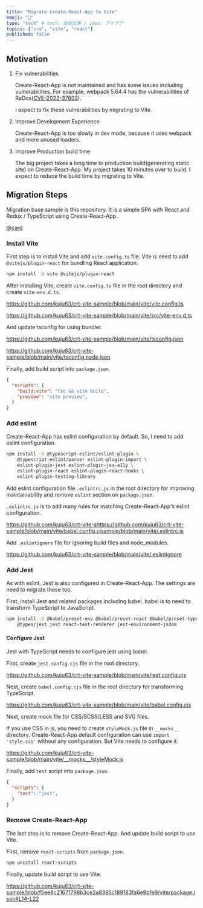 ```yaml
---
title: "Migrate Create-React-App to Vite"
emoji: "🦔"
type: "tech" # tech: 技術記事 / idea: アイデア
topics: ["cra", "vite", "react"]
published: false
---
```


## Motivation

1. Fix vulnerabilities

    Create-React-App is not maintained and has some issues including vulnerabilities. For example, webpack 5.64.4 has the vulnerabilities of ReDos([CVE-2022-37603](https://github.com/advisories/GHSA-3rfm-jhwj-7488)).

    I expect to fix these vulnerabilities by migrating to Vite.

2. Improve Development Experience

    Create-React-App is too slowly in dev mode, because it uses webpack and more unused loaders.

3. Improve Production build time

    The big project takes a long time to production build(generating static site) on Create-React-App. My project takes 10 minutes over to build. I expect to reduce the build time by migrating to Vite.

## Migration Steps

Migration base sample is this repository. It is a simple SPA with React and Redux / TypeScript using Create-React-App.

@[card](https://github.com/kuju63/crt-vite-sample/tree/main/base)

### Install Vite

First step is to install Vite and add `vite.config.ts` file. Vite is need to add `@vitejs/plugin-react` for bundling React application.

```bash
npm install -D vite @vitejs/plugin-react
```

After installing Vite, create `vite.config.ts` file in the root directory and create `vite-env.d.ts`.

https://github.com/kuju63/crt-vite-sample/blob/main/vite/vite.config.ts

https://github.com/kuju63/crt-vite-sample/blob/main/vite/src/vite-env.d.ts

And update tsconfig for using bundler.

https://github.com/kuju63/crt-vite-sample/blob/main/vite/tsconfig.json

https://github.com/kuju63/crt-vite-sample/blob/main/vite/tsconfig.node.json

Finally, add build script into `package.json`.

```json
{
  "scripts": {
    "build:vite": "tsc && vite build",
    "preview": "vite preview",
  }
}
```

### Add eslint

Create-React-App has eslint configuration by default. So, I need to add eslint configuration.

```bash
npm install -D @typescript-eslint/eslint-plugin \
    @typescript-eslint/parser eslint-plugin-import \
    eslint-plugin-jest eslint-plugin-jsx-a11y \
    eslint-plugin-react eslint-plugin-react-hooks \
    eslint-plugin-testing-library
```

Add eslint configuration file `.eslintrc.js` in the root directory for improving maintainability and remove `eslint` section on `package.json`.

`.eslintrc.js` is to add many rules for matching Create-React-App's eslint configuration.

https://github.com/kuju63/crt-vite-shttps://github.com/kuju63/crt-vite-sample/blob/main/vite/babel.config.cjsample/blob/main/vite/.eslintrc.js

Add `.eslintignore` file for ignoring build files and node_modules.

https://github.com/kuju63/crt-vite-sample/blob/main/vite/.eslintignore

### Add Jest

As with eslint, Jest is also configured in Create-React-App. The settings are need to migrate these too.

First, install Jest and related packages including babel. babel is to need to transform TypeScript to JavaScript.

``` bash
npm install -D @babel/preset-env @babel/preset-react @babel/preset-typescript \
    @types/jest jest react-test-renderer jest-environment-jsdom
```

#### Configure Jest

Jest with TypeScript needs to configure jest using babel.

First, create `jest.config.cjs` file in the root directory.

https://github.com/kuju63/crt-vite-sample/blob/main/vite/jest.config.cjs

Next, create `babel.config.cjs` file in the root directory for transforming TypeScript.

https://github.com/kuju63/crt-vite-sample/blob/main/vite/babel.config.cjs

Next, create mock file for CSS/SCSS/LESS and SVG files.

If you use CSS in js, you need to create `styleMock.js` file in `__mocks__` directory. Create-React-App default configuration can use `import 'style.css'` without any configuration. But Vite needs to configure it.

https://github.com/kuju63/crt-vite-sample/blob/main/vite/__mocks__/styleMock.js

Finally, add `test` script into `package.json`.

```json
{
  "scripts": {
    "test": "jest",
  }
}
```

### Remove Create-React-App

The last step is to remove Create-React-App. And update build script to use Vite.

First, remove `react-scripts` from `package.json`.

```bash
npm unistall react-scripts
```

Finally, update build script to use Vite.

https://github.com/kuju63/crt-vite-sample/blob/f5ee8c21671798b3ce2a8385c189183fa6e8bfe9/vite/package.json#L14-L22
